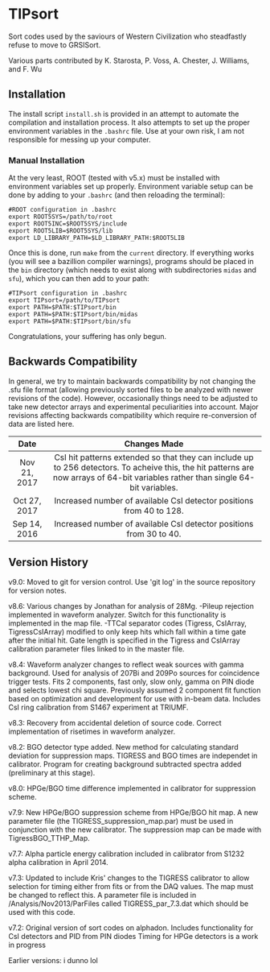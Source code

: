 # TIPsort

Sort codes used by the saviours of Western Civilization who steadfastly refuse to move to GRSISort.

Various parts contributed by K. Starosta, P. Voss, A. Chester, J. Williams, and F. Wu

## Installation

The install script `install.sh` is provided in an attempt to automate the compilation and installation process.  It also attempts to set up the proper environment variables in the `.bashrc` file.  Use at your own risk, I am not responsible for messing up your computer.

### Manual Installation

At the very least, ROOT (tested with v5.x) must be installed with environment variables set up properly.  Environment variable setup can be done by adding to your `.bashrc` (and then reloading the terminal):

```
#ROOT configuration in .bashrc
export ROOT5SYS=/path/to/root
export ROOT5INC=$ROOT5SYS/include
export ROOT5LIB=$ROOT5SYS/lib
export LD_LIBRARY_PATH=$LD_LIBRARY_PATH:$ROOT5LIB
```

Once this is done, run `make` from the `current` directory.  If everything works (you will see a bazillion compiler warnings), programs should be placed in the `bin` directory (which needs to exist along with subdirectories `midas` and `sfu`), which you can then add to your path:

```
#TIPsort configuration in .bashrc
export TIPsort=/path/to/TIPsort
export PATH=$PATH:$TIPsort/bin
export PATH=$PATH:$TIPsort/bin/midas
export PATH=$PATH:$TIPsort/bin/sfu
```

Congratulations, your suffering has only begun.

## Backwards Compatibility

In general, we try to maintain backwards compatibility by not changing the .sfu file format (allowing previously sorted files to be analyzed with newer revisions of the code).  However, occasionally things need to be adjusted to take new detector arrays and experimental peculiarities into account.  Major revisions affecting backwards compatibility which require re-conversion of data are listed here.

|**Date**|**Changes Made**|
|:---:|:---:|
| Nov 21, 2017 | CsI hit patterns extended so that they can include up to 256 detectors.  To acheive this, the hit patterns are now arrays of 64-bit variables rather than single 64-bit variables. |
| Oct 27, 2017 | Increased number of available CsI detector positions from 40 to 128. |
| Sep 14, 2016 | Increased number of available CsI detector positions from 30 to 40. |

## Version History

v9.0: Moved to git for version control.  Use 'git log' in the source repository for version notes.

v8.6: Various changes by Jonathan for analysis of 28Mg.
     -Pileup rejection implemented in waveform analyzer.  Switch for this functionality is implemented in the map file.
     -TTCal separator codes (Tigress, CsIArray, TigressCsIArray) modified to only keep hits which fall within a time gate after the initial hit.  Gate length is specified in the Tigress and CsIArray calibration parameter files linked to in the master file.

v8.4: Waveform analyzer changes to reflect weak sources with gamma background.  Used for analysis of 207Bi and 209Po sources for coincidence trigger tests.  Fits 2 components, fast only, slow only, gamma on PIN diode and selects lowest chi square. Previously assumed 2 component fit function based on optimization and development for use with in-beam data.  Includes CsI ring calibration from S1467 experiment at TRIUMF.

v8.3: Recovery from accidental deletion of source code. Correct implementation of risetimes in waveform analyzer.

v8.2: BGO detector type added. New method for calculating standard deviation for suppression maps. TIGRESS and BGO times are independet in calibrator.  Program for creating background subtracted spectra added (preliminary at this stage).

v8.0: HPGe/BGO time difference implemented in calibrator for suppression scheme.

v7.9: New HPGe/BGO suppression scheme from HPGe/BGO hit map. A new parameter file (the TIGRESS_suppression_map.par) must be used in conjunction with the new calibrator. The suppression map can be made with TigressBGO_TTHP_Map.

v7.7: Alpha particle energy calibration included in calibrator from S1232 alpha calibration in April 2014.

v7.3: Updated to include Kris' changes to the TIGRESS calibrator to allow selection for timing either from fits or from the DAQ values. The map must be changed to reflect this. A parameter file is included in /Analysis/Nov2013/ParFiles called TIGRESS_par_7.3.dat which should be used with this code.
          
v7.2: Original version of sort codes on alphadon.
      Includes functionality for CsI detectors and PID from PIN diodes
      Timing for HPGe detectors is a work in progress

Earlier versions: i dunno lol
